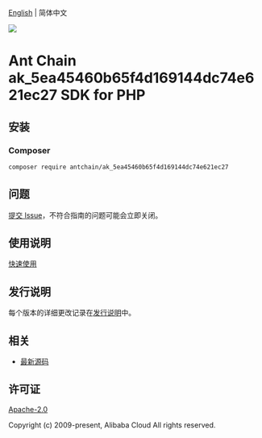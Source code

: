 [English](README.md) | 简体中文

![](https://aliyunsdk-pages.alicdn.com/icons/AlibabaCloud.svg)

# Ant Chain ak_5ea45460b65f4d169144dc74e621ec27 SDK for PHP

## 安装

### Composer

```bash
composer require antchain/ak_5ea45460b65f4d169144dc74e621ec27
```

## 问题

[提交 Issue](https://github.com/alipay/antchain-openapi-prod-sdk/issues/new)，不符合指南的问题可能会立即关闭。

## 使用说明

[快速使用](https://github.com/alipay/antchain-openapi-prod-sdk)

## 发行说明

每个版本的详细更改记录在[发行说明](./ChangeLog.txt)中。

## 相关

* [最新源码](https://github.com/antchain-openapi-sdk-php)

## 许可证

[Apache-2.0](http://www.apache.org/licenses/LICENSE-2.0)

Copyright (c) 2009-present, Alibaba Cloud All rights reserved.
